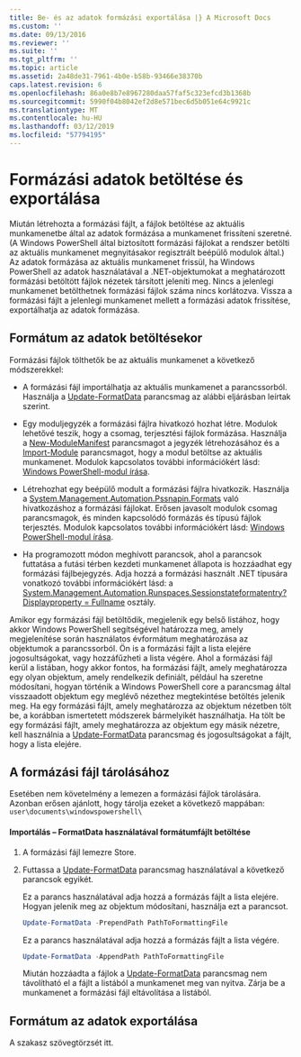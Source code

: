 ```yaml
---
title: Be- és az adatok formázási exportálása |} A Microsoft Docs
ms.custom: ''
ms.date: 09/13/2016
ms.reviewer: ''
ms.suite: ''
ms.tgt_pltfrm: ''
ms.topic: article
ms.assetid: 2a48de31-7961-4b0e-b58b-93466e38370b
caps.latest.revision: 6
ms.openlocfilehash: 86a0e8b7e8967280daa57faf5c323efcd3b1368b
ms.sourcegitcommit: 5990f04b8042ef2d8e571bec6d5b051e64c9921c
ms.translationtype: MT
ms.contentlocale: hu-HU
ms.lasthandoff: 03/12/2019
ms.locfileid: "57794195"
---
```

# <a name="loading-and-exporting-formatting-data"></a>Formázási adatok betöltése és exportálása

Miután létrehozta a formázási fájlt, a fájlok betöltése az aktuális munkamenetbe által az adatok formázása a munkamenet frissíteni szeretné. (A Windows PowerShell által biztosított formázási fájlokat a rendszer betölti az aktuális munkamenet megnyitásakor regisztrált beépülő modulok által.) Az adatok formázása az aktuális munkamenet frissül, ha Windows PowerShell az adatok használatával a .NET-objektumokat a meghatározott formázási betöltött fájlok nézetek társított jeleníti meg. Nincs a jelenlegi munkamenet betölthetnek formázási fájlok száma nincs korlátozva. Vissza a formázási fájlt a jelenlegi munkamenet mellett a formázási adatok frissítése, exportálhatja az adatok formázása.

## <a name="loading-format-data"></a>Formátum az adatok betöltésekor

Formázási fájlok tölthetők be az aktuális munkamenet a következő módszerekkel:

- A formázási fájl importálhatja az aktuális munkamenet a parancssorból. Használja a [Update-FormatData](/powershell/module/Microsoft.PowerShell.Utility/Update-FormatData) parancsmag az alábbi eljárásban leírtak szerint.

- Egy moduljegyzék a formázási fájlra hivatkozó hozhat létre. Modulok lehetővé teszik, hogy a csomag, terjesztési fájlok formázása. Használja a [New-ModuleManifest](/powershell/module/Microsoft.PowerShell.Core/New-ModuleManifest) parancsmagot a jegyzék létrehozásához és a [Import-Module](/powershell/module/Microsoft.PowerShell.Core/Import-Module) parancsmagot, hogy a modul betöltse az aktuális munkamenet. Modulok kapcsolatos további információkért lásd: [Windows PowerShell-modul írása](../module/writing-a-windows-powershell-module.md).

- Létrehozhat egy beépülő modult a formázási fájlra hivatkozik. Használja a [System.Management.Automation.Pssnapin.Formats](/dotnet/api/System.Management.Automation.PSSnapIn.Formats) való hivatkozáshoz a formázási fájlokat. Erősen javasolt modulok csomag parancsmagok, és minden kapcsolódó formázás és típusú fájlok terjesztés. Modulok kapcsolatos további információkért lásd: [Windows PowerShell-modul írása](../module/writing-a-windows-powershell-module.md).

- Ha programozott módon meghívott parancsok, ahol a parancsok futtatása a futási térben kezdeti munkamenet állapota is hozzáadhat egy formázási fájlbejegyzés. Adja hozzá a formázási használt .NET típusára vonatkozó további információkért lásd: a [System.Management.Automation.Runspaces.Sessionstateformatentry? Displayproperty = Fullname](/dotnet/api/System.Management.Automation.Runspaces.SessionStateFormatEntry) osztály.

Amikor egy formázási fájl betöltődik, megjelenik egy belső listához, hogy akkor Windows PowerShell segítségével határozza meg, amely megjelenítése során használatos évformátum meghatározása az objektumok a parancssorból. Ön is a formázási fájlt a lista elejére jogosultságokat, vagy hozzáfűzheti a lista végére. Ahol a formázási fájl kerül a listában, hogy akkor fontos, ha formázási fájlt, amely meghatározza egy olyan objektum, amely rendelkezik definiált, például ha szeretne módosítani, hogyan történik a Windows PowerShell core a parancsmag által visszaadott objektum egy meglévő nézethez megtekintése betöltés  jelenik meg. Ha egy formázási fájlt, amely meghatározza az objektum nézetben tölt be, a korábban ismertetett módszerek bármelyikét használhatja.  Ha tölt be egy formázási fájlt, amely meghatározza az objektum egy másik nézetre, kell használnia a [Update-FormatData](/powershell/module/Microsoft.PowerShell.Utility/Update-FormatData) parancsmag és jogosultságokat a fájlt, hogy a lista elejére.

## <a name="storing-your-formatting-file"></a>A formázási fájl tárolásához

Esetében nem követelmény a lemezen a formázási fájlok tárolására. Azonban erősen ajánlott, hogy tárolja ezeket a következő mappában: `user\documents\windowspowershell\`

#### <a name="loading-a-format-file-using-import-formatdata"></a>Importálás – FormatData használatával formátumfájlt betöltése

1. A formázási fájl lemezre Store.

2. Futtassa a [Update-FormatData](/powershell/module/Microsoft.PowerShell.Utility/Update-FormatData) parancsmag használatával a következő parancsok egyikét.

   Ez a parancs használatával adja hozzá a formázás fájlt a lista elejére. Hogyan jelenik meg az objektum módosítani, használja ezt a parancsot.

   ```powershell
   Update-FormatData -PrependPath PathToFormattingFile
   ```

   Ez a parancs használatával adja hozzá a formázás fájlt a lista végére.

   ```powershell
   Update-FormatData -AppendPath PathToFormattingFile
   ```

   Miután hozzáadta a fájlok a [Update-FormatData](/powershell/module/Microsoft.PowerShell.Utility/Update-FormatData) parancsmag nem távolítható el a fájlt a listából a munkamenet meg van nyitva. Zárja be a munkamenet a formázási fájl eltávolítása a listából.

## <a name="exporting-format-data"></a>Formátum az adatok exportálása

A szakasz szövegtörzsét itt.
